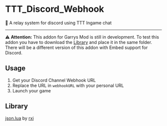 # TTT_Discord_Webhook
📡 A relay system for discord using TTT Ingame chat

---

⚠️ **Attention:** This addon for Garrys Mod is still in development. To test this addon you have to download the [Library](https://github.com/derLesh/TTT_Discord_Webhook#library) and place it in the same folder. There will be a different version of this addon with Embed support for Discord.

## Usage

1.  Get your Discord Channel Webhook URL 
2.  Replace the URL in `webhookURL` with your personal URL
3.  Launch your game

## Library
[json.lua](https://github.com/rxi/json.lua) by [rxi](https://github.com/rxi)
